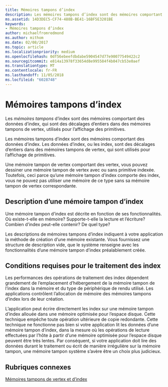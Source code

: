 ```yaml
---
title: Mémoires tampons d’index
description: Les mémoires tampons d’index sont des mémoires comportant des données d’index, qui sont des décalages d’entiers dans des mémoires tampons de vertex, utilisés pour l’affichage des primitives.
ms.assetid: 14D3DEC5-CF74-488B-BE41-16BF5E3201BE
keywords:
- Mémoires tampons d’index
author: michaelfromredmond
ms.author: mithom
ms.date: 02/08/2017
ms.topic: article
ms.localizationpriority: medium
ms.openlocfilehash: 0df56ebeefdbdabe5904547d77e90077549422c2
ms.sourcegitcommit: e814a13978f33654d8e995584f4b047cb53e0aef
ms.translationtype: MT
ms.contentlocale: fr-FR
ms.lasthandoff: 11/05/2018
ms.locfileid: "6028748"
---
```

# <a name="index-buffers"></a>Mémoires tampons d’index


Les *mémoires tampons* d’index sont des mémoires comportant des données d’index, qui sont des décalages d’entiers dans des mémoires tampons de vertex, utilisés pour l’affichage des primitives.

Les mémoires tampons d’index sont des mémoires comportant des données d’index. Les données d’index, ou les index, sont des décalages d’entiers dans des mémoires tampons de vertex, qui sont utilisés pour l’affichage de primitives.

Une mémoire tampon de vertex comportant des vertex, vous pouvez dessiner une mémoire tampon de vertex avec ou sans primitive indexée. Toutefois, ceci parce qu’une mémoire tampon d’index comporte des index, vous ne pouvez pas utiliser une mémoire de ce type sans sa mémoire tampon de vertex correspondante.

## <a name="span-idindexbufferdescriptionspanspan-idindexbufferdescriptionspanspan-idindexbufferdescriptionspanindex-buffer-description"></a><span id="Index_Buffer_Description"></span><span id="index_buffer_description"></span><span id="INDEX_BUFFER_DESCRIPTION"></span>Description d’une mémoire tampon d’index


Une mémoire tampon d’index est décrite en fonction de ses fonctionnalités. Où existe-t-elle en mémoire? Supporte-t-elle la lecture et l’écriture? Combien d’index peut-elle contenir? De quel type?

Les descriptions de mémoires tampons d’index indiquent à votre application la méthode de création d’une mémoire existante. Vous fournissez une structure de description vide, que le système renseigne avec les fonctionnalités d’une mémoire tampon d’index préalablement créée.

## <a name="span-idindexprocessingrequirementsspanspan-idindexprocessingrequirementsspanspan-idindexprocessingrequirementsspanindex-processing-requirements"></a><span id="Index_Processing_Requirements"></span><span id="index_processing_requirements"></span><span id="INDEX_PROCESSING_REQUIREMENTS"></span>Conditions requises pour le traitement des index


Les performances des opérations de traitement des index dépendent grandement de l’emplacement d’hébergement de la mémoire tampon de l’index dans la mémoire et du type de périphérique de rendu utilisé. Les applications contrôlent l’allocation de mémoire des mémoires tampons d’index lors de leur création.

L’application peut écrire directement les index sur une mémoire tampon d’index allouée dans une mémoire optimisée pour l’espace disque. Cette technique empêche toute opération ultérieure de copie redondante. Cette technique ne fonctionne pas bien si votre application lit les données d’une mémoire tampon d’index, dans la mesure où les opérations de lecture effectuées par l’hôte à partir d’une mémoire optimisée pour l’espace disque peuvent être très lentes. Par conséquent, si votre application doit lire des données durant le traitement ou écrit de manière irrégulière sur la mémoire tampon, une mémoire tampon système s’avère être un choix plus judicieux.

## <a name="span-idrelated-topicsspanrelated-topics"></a><span id="related-topics"></span>Rubriques connexes


[Mémoires tampons de vertex et d’index](vertex-and-index-buffers.md)

 

 




